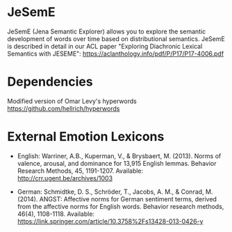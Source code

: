 # JeSemE
JeSemE (Jena Semantic Explorer) allows you to explore the semantic development of words over time based on distributional semantics. JeSemE is described in detail in our ACL paper "Exploring Diachronic Lexical Semantics with JESEME": https://aclanthology.info/pdf/P/P17/P17-4006.pdf

# Dependencies
Modified version of Omar Levy's hyperwords https://github.com/hellrich/hyperwords

# External Emotion Lexicons

* English: Warriner, A.B., Kuperman, V., & Brysbaert, M. (2013). Norms of valence, arousal, and dominance for 13,915 English lemmas. Behavior Research Methods, 45, 1191-1207. Available: http://crr.ugent.be/archives/1003

* German: Schmidtke, D. S., Schröder, T., Jacobs, A. M., & Conrad, M. (2014). ANGST: Affective norms for German sentiment terms, derived from the affective norms for English words. Behavior research methods, 46(4), 1108-1118. Available: https://link.springer.com/article/10.3758%2Fs13428-013-0426-y


